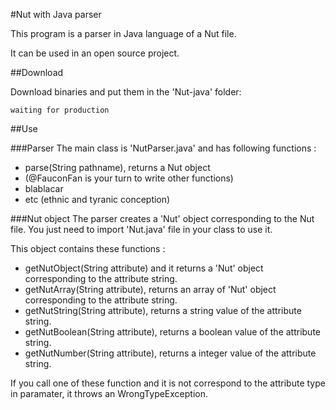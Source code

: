 #Nut with Java parser

This program is a parser in Java language of a Nut file.

It can be used in an open source project.

##Download

Download binaries and put them in the 'Nut-java' folder:
```
waiting for production
``` 

##Use

###Parser
The main class is 'NutParser.java' and has following functions :

- parse(String pathname), returns a Nut object
- (@FauconFan is your turn to write other functions)
- blablacar
- etc (ethnic and tyranic conception)

###Nut object
The parser creates a 'Nut' object corresponding to the Nut file. You just need to import 'Nut.java' file in your class to use it.

This object contains these functions :
- getNutObject(String attribute) and it returns a 'Nut' object corresponding to the attribute string.
- getNutArray(String attribute), returns an array of 'Nut' object corresponding to the attribute string.
- getNutString(String attribute), returns a string value of the attribute string.
- getNutBoolean(String attribute), returns a boolean value of the attribute string.
- getNutNumber(String attribute), returns a integer value of the attribute string.

If you call one of these function and it is not correspond to the attribute type in paramater, it throws an WrongTypeException.


 
